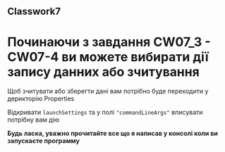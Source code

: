 ## Classwork7

# Починаючи з завдання CW07_3 - CW07-4 ви можете вибирати дії запису данних або зчитування
Щоб зчитувати або зберегти дані вам потрібно буде переходити у дерикторію Properties 

Відкривати `launchSettings` та у полі `"commandLineArgs"` вписувати потрібну вам дію

**Будь ласка, уважно прочитайте все що я написав у консолі коли ви запускаєте программу**

